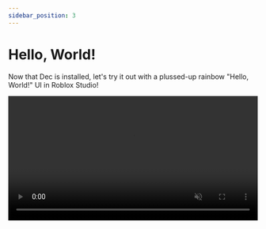 ```yaml
---
sidebar_position: 3
---
```


# Hello, World!

Now that Dec is installed, let's try it out with a plussed-up rainbow
"Hello, World!" UI in Roblox Studio!

<video width="100%" controls autoplay muted loop>
  <source src="/helloRainbow.mov" type="video/mp4" />
  ***Your browser does not support HTML Videos.***
  
  ***Please update your browser version and/or download
  [Google Chrome](https://www.google.com/chrome/) to view this page
  correctly.***
</video>

<br/>
<br/>

First, make sure the Dec package is [properly installed](Installation.md) and
located in `game.ReplicatedStorage.Packages.Dec`

Next, in Roblox Studio, create a LocalScript under
`game.StarterPlayer.StarterPlayerScripts` and paste the following:

```lua
--!strict
local Dec = require(game.ReplicatedStorage.Packages.Dec)

local function App()
    local stopwatch = Dec.Stopwatch()
    stopwatch:Start()

    return Dec.New("ScreenGui", {}, {
        Label = Dec.New("TextLabel", {
            Size = UDim2.fromScale(1, 1),
            BackgroundTransparency = 1,
            TextSize = 24,
            TextColor3 = stopwatch:Map(function(currentTime)
                return Color3.fromHSV((currentTime / 5) % 1, 1, 1)
            end),
            Text = "Hello, World!",
        })
    })
end

local root = Dec.Root(game.Players.LocalPlayer:WaitForChild("PlayerGui"))
root:Render(App())
```

The tutorial section will go over how each of Dec's features work together to
help build beautiful and responsive UI components!
